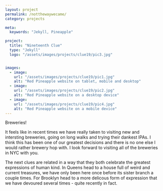 ```yaml
---
layout: project
permalink: /notthewaywecame/
category: projects

meta:
  keywords: "Jekyll, Pineapple"

project:
  title: "Nineteenth Clue"
  type: "Jekyll"
  logo: "/assets/images/projects/clue19/pic3.jpg"


images:
  - image:
    url: "/assets/images/projects/clue19/pic1.jpg"
    alt: "Red Pineapple website on tablet, mobile and desktop"
  - image:
    url: "/assets/images/projects/clue19/pic2.jpg"
    alt: "Red Pineapple website on a desktop device"
  - image:
    url: "/assets/images/projects/clue19/pic4.jpg"
    alt: "Red Pineapple website on a mobile device"
---
```


<p>Breweries!</p>
<p></p>
It feels like in recent times we have really taken to visiting new and intersting breweries, going on long walks and trying their dankest IPAs.  I think this has been one of our greatest decisions and there is no one else I would rather brewery hop with.  I look forward to visiting all of the breweries in NYC with you.
<p></p>
The next clues are related in a way that they both celebrate the greatest expressions of human kind.  In Queens head to a house full of weird and current treasures, we have only been here once before its sister branch a couple times.  For Brooklyn head to a more delicous form of expression that we have devoured several times - quite recently in fact.
<p></p>
